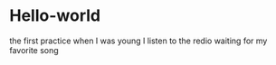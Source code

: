 # Hello-world
the first practice
when I was young I listen to the redio
waiting for my favorite song
